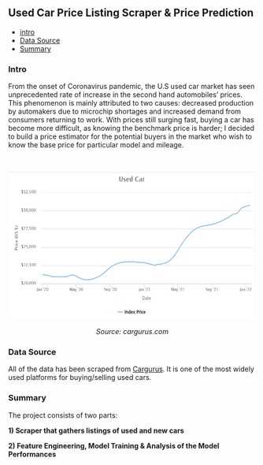 ## Used Car Price Listing Scraper & Price Prediction ##

* [intro](###-Intro)
* [Data Source](###-Data-Source)
* [Summary](###-Summary)

### Intro

From the onset of Coronavirus pandemic, the U.S used car market has seen unprecedented rate of increase in the second hand automobiles’ prices. This phenomenon is mainly attributed to two causes: decreased production by automakers due to microchip shortages and increased demand from consumers returning to work. With prices still surging fast, buying a car has become more difficult, as knowing the benchmark price is harder; I decided to build a price estimator for the potential buyers in the market who wish to know the base price for particular model and mileage.

&nbsp;
<p align="center">
  <img src="images/used_car_price.JPG" width="600" height="300">
</p>
<p align="center">  
  <em>Source: cargurus.com</em>
</p>

### Data Source

All of the data has been scraped from [Cargurus](cargurus.com). It is one of the most widely used platforms for buying/selling used cars. 

### Summary

The project consists of two parts:

**1) Scraper that gathers listings of used and new cars**

**2) Feature Engineering, Model Training & Analysis of the Model Performances**


